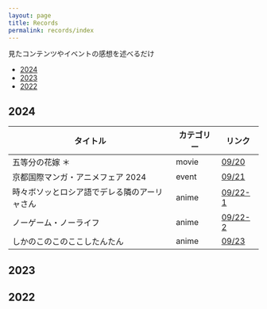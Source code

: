 ```yaml
---
layout: page
title: Records
permalink: records/index
---
```


見たコンテンツやイベントの感想を述べるだけ

- [2024](#2024)
- [2023](#2023)
- [2022](#2022)

## 2024

|タイトル|カテゴリー|リンク|
|--|--|--|
|五等分の花嫁 ＊|movie|[09/20](./2024/0920)|
|京都国際マンガ・アニメフェア 2024|event|[09/21](./2024/0921)|
|時々ボソッとロシア語でデレる隣のアーリャさん|anime|[09/22-1](./2024/0922-1)|
|ノーゲーム・ノーライフ|anime|[09/22-2](./2024/0922-2)|
|しかのこのこのここしたんたん|anime|[09/23](./2024/0923)|

## 2023

## 2022
